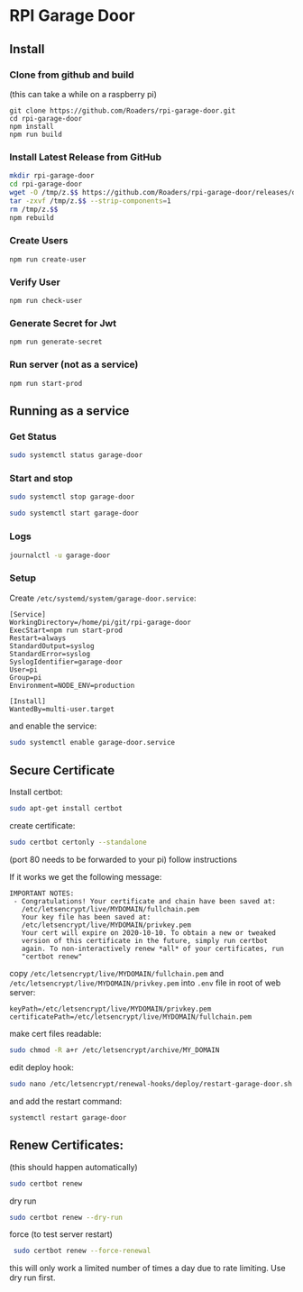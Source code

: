 # RPI Garage Door

## Install

### Clone from github and build
(this can take a while on a raspberry pi)

```
git clone https://github.com/Roaders/rpi-garage-door.git
cd rpi-garage-door
npm install
npm run build
```

### Install Latest Release from GitHub

```bash
mkdir rpi-garage-door
cd rpi-garage-door
wget -O /tmp/z.$$ https://github.com/Roaders/rpi-garage-door/releases/download/[LATEST_VERSION]/garage-door-opener-[LATEST_VERSION].tgz
tar -zxvf /tmp/z.$$ --strip-components=1
rm /tmp/z.$$
npm rebuild
```

### Create Users

```
npm run create-user
```

### Verify User

```
npm run check-user
```

### Generate Secret for Jwt

```
npm run generate-secret
```

### Run server (not as a service)

```
npm run start-prod
```

## Running as a service

### Get Status

```bash
sudo systemctl status garage-door
```

### Start and stop

```bash
sudo systemctl stop garage-door
```
```bash
sudo systemctl start garage-door
```

### Logs

```bash
journalctl -u garage-door
```

### Setup

Create `/etc/systemd/system/garage-door.service`:

```
[Service]
WorkingDirectory=/home/pi/git/rpi-garage-door
ExecStart=npm run start-prod
Restart=always
StandardOutput=syslog
StandardError=syslog
SyslogIdentifier=garage-door
User=pi
Group=pi
Environment=NODE_ENV=production

[Install]
WantedBy=multi-user.target
```

and enable the service:

```bash
sudo systemctl enable garage-door.service
```

## Secure Certificate

Install certbot:

```bash
sudo apt-get install certbot
```

create certificate:

```bash
sudo certbot certonly --standalone
```
(port 80 needs to be forwarded to your pi)
follow instructions

If it works we get the following message:

```
IMPORTANT NOTES:
 - Congratulations! Your certificate and chain have been saved at:
   /etc/letsencrypt/live/MYDOMAIN/fullchain.pem
   Your key file has been saved at:
   /etc/letsencrypt/live/MYDOMAIN/privkey.pem
   Your cert will expire on 2020-10-10. To obtain a new or tweaked
   version of this certificate in the future, simply run certbot
   again. To non-interactively renew *all* of your certificates, run
   "certbot renew"
```

copy `/etc/letsencrypt/live/MYDOMAIN/fullchain.pem` and `/etc/letsencrypt/live/MYDOMAIN/privkey.pem` into `.env` file in root of web server:

```
keyPath=/etc/letsencrypt/live/MYDOMAIN/privkey.pem
certificatePath=/etc/letsencrypt/live/MYDOMAIN/fullchain.pem
```

make cert files readable:

```bash
sudo chmod -R a+r /etc/letsencrypt/archive/MY_DOMAIN
```

edit deploy hook:

```bash
sudo nano /etc/letsencrypt/renewal-hooks/deploy/restart-garage-door.sh
```
and add the restart command:
```
systemctl restart garage-door
```

## Renew Certificates:

(this should happen automatically)

```bash
sudo certbot renew
```

dry run

```bash
sudo certbot renew --dry-run
```

force (to test server restart)

```bash
 sudo certbot renew --force-renewal
```
this will only work a limited number of times a day due to rate limiting. Use dry run first.
